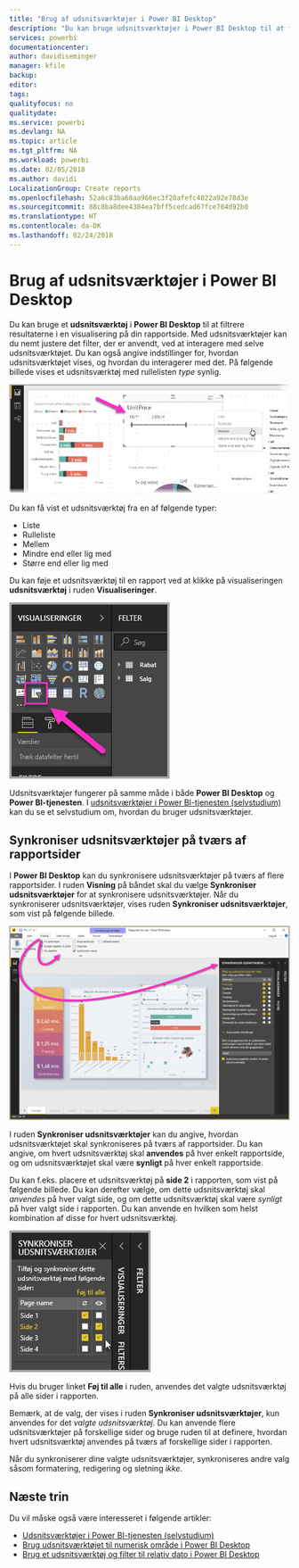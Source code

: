 ```yaml
---
title: "Brug af udsnitsværktøjer i Power BI Desktop"
description: "Du kan bruge udsnitsværktøjer i Power BI Desktop til at filtrere, fremhæve og tilpasse rapporter"
services: powerbi
documentationcenter: 
author: davidiseminger
manager: kfile
backup: 
editor: 
tags: 
qualityfocus: no
qualitydate: 
ms.service: powerbi
ms.devlang: NA
ms.topic: article
ms.tgt_pltfrm: NA
ms.workload: powerbi
ms.date: 02/05/2018
ms.author: davidi
LocalizationGroup: Create reports
ms.openlocfilehash: 52a6c83ba68aa966ec3f20afefc4022a92e78d3e
ms.sourcegitcommit: 88c8ba8dee4384ea7bff5cedcad67fce784d92b0
ms.translationtype: HT
ms.contentlocale: da-DK
ms.lasthandoff: 02/24/2018
---
```

# <a name="using-slicers-power-bi-desktop"></a>Brug af udsnitsværktøjer i Power BI Desktop

Du kan bruge et **udsnitsværktøj** i **Power BI Desktop** til at filtrere resultaterne i en visualisering på din rapportside. Med udsnitsværktøjer kan du nemt justere det filter, der er anvendt, ved at interagere med selve udsnitsværktøjet. Du kan også angive indstillinger for, hvordan udsnitsværktøjet vises, og hvordan du interagerer med det. På følgende billede vises et udsnitsværktøj med rullelisten *type* synlig. 

![](media/desktop-slicers/desktop-slicers_01.png)

Du kan få vist et udsnitsværktøj fra en af følgende typer:

* Liste
* Rulleliste
* Mellem
* Mindre end eller lig med
* Større end eller lig med

Du kan føje et udsnitsværktøj til en rapport ved at klikke på visualiseringen **udsnitsværktøj** i ruden **Visualiseringer**.

![](media/desktop-slicers/desktop-slicers_02.png)

Udsnitsværktøjer fungerer på samme måde i både **Power BI Desktop** og **Power BI-tjenesten**. I [udsnitsværktøjer i Power BI-tjenesten (selvstudium)](power-bi-visualization-slicers.md) kan du se et selvstudium om, hvordan du bruger udsnitsværktøjer.

## <a name="synchronize-slicers-across-report-pages"></a>Synkroniser udsnitsværktøjer på tværs af rapportsider

I **Power BI Desktop** kan du synkronisere udsnitsværktøjer på tværs af flere rapportsider. I ruden **Visning** på båndet skal du vælge **Synkroniser udsnitsværktøjer** for at synkronisere udsnitsværktøjer. Når du synkroniserer udsnitsværktøjer, vises ruden **Synkroniser udsnitsværktøjer**, som vist på følgende billede.

![](media/desktop-slicers/desktop-slicers_03.png)

I ruden **Synkroniser udsnitsværktøjer** kan du angive, hvordan udsnitsværktøjet skal synkroniseres på tværs af rapportsider. Du kan angive, om hvert udsnitsværktøj skal **anvendes** på hver enkelt rapportside, og om udsnitsværktøjet skal være **synligt** på hver enkelt rapportside.

Du kan f.eks. placere et udsnitsværktøj på **side 2** i rapporten, som vist på følgende billede. Du kan derefter vælge, om dette udsnitsværktøj skal *anvendes* på hver valgt side, og om dette udsnitsværktøj skal være *synligt* på hver valgt side i rapporten. Du kan anvende en hvilken som helst kombination af disse for hvert udsnitsværktøj. 

![](media/desktop-slicers/desktop-slicers_04.png)

Hvis du bruger linket **Føj til alle** i ruden, anvendes det valgte udsnitsværktøj på alle sider i rapporten.

Bemærk, at de valg, der vises i ruden **Synkroniser udsnitsværktøjer**, kun anvendes for det *valgte udsnitsværktøj*. Du kan anvende flere udsnitsværktøjer på forskellige sider og bruge ruden til at definere, hvordan hvert udsnitsværktøj anvendes på tværs af forskellige sider i rapporten. 

Når du synkroniserer dine valgte udsnitsværktøjer, synkroniseres andre valg såsom formatering, redigering og sletning *ikke*. 

## <a name="next-steps"></a>Næste trin

Du vil måske også være interesseret i følgende artikler:

* [Udsnitsværktøjer i Power BI-tjenesten (selvstudium)](power-bi-visualization-slicers.md)
* [Brug udsnitsværktøjet til numerisk område i Power BI Desktop](desktop-slicer-numeric-range.md)
* [Brug et udsnitsværktøj og filter til relativ dato i Power BI Desktop](desktop-slicer-filter-date-range.md)

